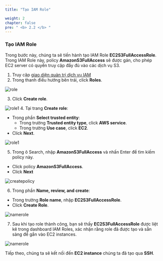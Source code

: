 ```yaml
---
title: "Tạo IAM Role"

weight: 2
chapter: false
pre: " <b> 2.2 </b> "
---
```


### Tạo IAM Role

Trong bước này, chúng ta sẽ tiến hành tạo IAM Role **EC2S3FullAccessRole**. Trong IAM Role này, policy **AmazonS3FullAccess**
sẽ được gán, cho phép EC2 server có quyền truy cập đầy đủ vào các dịch vụ S3.

1. Truy cập [giao diện quản trị dịch vụ IAM](https://console.aws.amazon.com/iamv2/)
2. Trong thanh điều hướng bên trái, click **Roles**.

![role](/images/2.prerequisite/023-iamrole.png)

3. Click **Create role**.

![role1](/images/2.prerequisite/024-iamrole.png)
4. Tại trang **Create role**:
- Trong phần **Select trusted entity**:
   - Trong trường **Trusted entity type**, click **AWS service**.
   - Trong trường **Use case**, click **EC2**.
- Click **Next**.

![role1](/images/2.prerequisite/025-iamrole.png)

5. Trong ô Search, nhập **AmazonS3FullAccess** và nhấn Enter để tìm kiếm policy này.

- Click policy **AmazonS3FullAccess**.
- Click **Next**

![createpolicy](/images/2.prerequisite/026-iamrole.png)

6. Trong phần **Name, review, and create**:
- Trong trường **Role name**, nhập **EC2S3FullAccessRole**.
- Click **Create Role**.

![namerole](/images/2.prerequisite/027-iamrole.png)

7. Sau khi tạo role thành công, bạn sẽ thấy **EC2S3FullAccessRole** được liệt kê trong dashboard IAM Roles,
xác nhận rằng role đã được tạo và sẵn sàng để gắn vào EC2 instances.

![namerole](/images/2.prerequisite/028-iamrole.png)

Tiếp theo, chúng ta sẽ kết nối đến **EC2 instance** chúng ta đã tạo qua **SSH**.